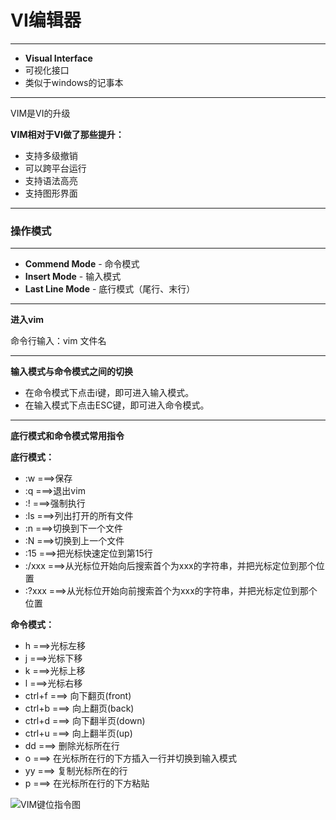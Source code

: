 ﻿# VI编辑器

---

- **Visual Interface**
- 可视化接口
- 类似于windows的记事本

----------

VIM是VI的升级

**VIM相对于VI做了那些提升：**

- 支持多级撤销
- 可以跨平台运行
- 支持语法高亮
- 支持图形界面

----------

### **操作模式**

--------

- **Commend Mode** - 命令模式
- **Insert Mode** - 输入模式
- **Last Line Mode** - 底行模式（尾行、末行）

----------

**进入vim**

命令行输入：vim 文件名

----------


**输入模式与命令模式之间的切换**

- 在命令模式下点击i键，即可进入输入模式。
- 在输入模式下点击ESC键，即可进入命令模式。

----------

**底行模式和命令模式常用指令**

**底行模式：**

- :w ===>保存
- :q ===>退出vim
- :! ===>强制执行
- :ls ===>列出打开的所有文件
- :n ===>切换到下一个文件
- :N ===>切换到上一个文件
- :15 ===>把光标快速定位到第15行
- :/xxx ===>从光标位开始向后搜索首个为xxx的字符串，并把光标定位到那个位置
- :?xxx ===>从光标位开始向前搜索首个为xxx的字符串，并把光标定位到那个位置

**命令模式：**

- h ===>光标左移
- j ===>光标下移
- k ===>光标上移
- l ===>光标右移
- ctrl+f ===> 向下翻页(front)
- ctrl+b ===> 向上翻页(back)
- ctrl+d ===> 向下翻半页(down)
- ctrl+u ===> 向上翻半页(up)
- dd ===> 删除光标所在行
- o ===> 在光标所在行的下方插入一行并切换到输入模式
- yy ===> 复制光标所在的行
- p ===> 在光标所在行的下方粘贴

![VIM键位指令图][1]


  [1]: http://www.zhuangjiyuan.com/img/allimg/170323/0F63G1P_0.gif